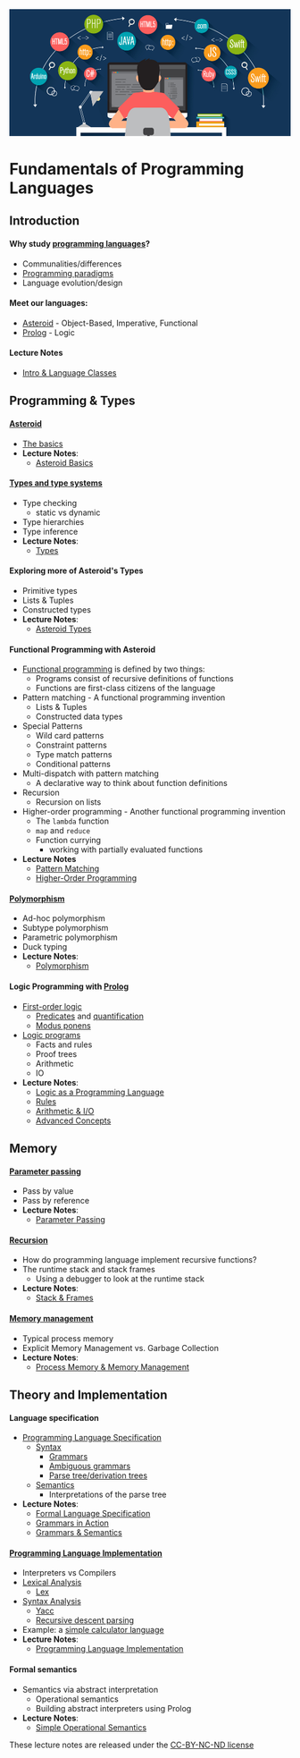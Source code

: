 <center>
<img src="image.jpeg">
</center>

# Fundamentals of Programming Languages

<!--
NOTES:
* do type stuff in C
* move grammar and implementation stuff to the end of the course with prolog semantics
* move functional programming after Asteroid types
* nice material on python gc: https://stackify.com/python-garbage-collection/
-->

## Introduction

#### Why study [programming languages](https://en.wikipedia.org/wiki/Programming_language)?
* Communalities/differences
* [Programming paradigms](https://en.wikipedia.org/wiki/Programming_paradigm)
* Language evolution/design

#### Meet our languages:
* [Asteroid](https://github.com/lutzhamel/asteroid) - Object-Based, Imperative, Functional
* [Prolog](https://www.swi-prolog.org) - Logic

#### Lecture Notes
* [Intro & Language Classes](notes/csc301-ln001.pdf)



## Programming & Types

#### [Asteroid](https://github.com/lutzhamel/asteroid)
* [The basics](https://github.com/lutzhamel/asteroid/blob/master/Asteroid%20User%20Guide.md)
* **Lecture Notes**:
  * [Asteroid Basics](notes/csc301-ln002.pdf)

#### [Types and type systems](https://en.wikipedia.org/wiki/Type_system)
* Type checking
    * static vs dynamic
* Type hierarchies
* Type inference
* **Lecture Notes**:
    * [Types](notes/csc301-ln003.pdf)

#### Exploring more of Asteroid's Types
* Primitive types
* Lists & Tuples
* Constructed types
* **Lecture Notes**:
    * [Asteroid Types](notes/csc301-ln004.pdf)

#### Functional Programming with Asteroid
* [Functional programming](https://en.wikipedia.org/wiki/Functional_programming) is defined by two things:
    * Programs consist of recursive definitions of functions
    * Functions are first-class citizens of the language
* Pattern matching - A functional programming invention
    * Lists & Tuples
    * Constructed data types
* Special Patterns
    * Wild card patterns
    * Constraint patterns
    * Type match patterns
    * Conditional patterns
* Multi-dispatch with pattern matching
    * A declarative way to think about function definitions
* Recursion
    * Recursion on lists
* Higher-order programming - Another functional programming invention
    * The `lambda` function
    * `map` and `reduce`
    * Function currying
        * working with partially evaluated functions
* **Lecture Notes**
    * [Pattern Matching](notes/csc301-ln013.pdf)
    * [Higher-Order Programming](notes/csc301-ln014.pdf)

#### [Polymorphism](https://en.wikipedia.org/wiki/Polymorphism_(computer_science))
* Ad-hoc polymorphism
* Subtype polymorphism
* Parametric polymorphism
* Duck typing
* **Lecture Notes**:
   * [Polymorphism](notes/csc301-ln019.pdf)

#### Logic Programming with [Prolog](https://en.wikipedia.org/wiki/Prolog)
* [First-order logic](https://en.wikipedia.org/wiki/First-order_logic)
  * [Predicates](https://en.wikipedia.org/wiki/Predicate_(mathematical_logic)) and [quantification](https://en.wikipedia.org/wiki/Quantifier_(logic))
  * [Modus ponens](https://en.wikipedia.org/wiki/Modus_ponens)
* [Logic programs](https://en.wikipedia.org/wiki/Logic_programming)
  * Facts and rules
  * Proof trees
  * Arithmetic
  * IO
* **Lecture Notes**:
  * [Logic as a Programming Language](notes/csc301-ln020.pdf)
  * [Rules](notes/csc301-ln021.pdf)
  * [Arithmetic & I/O](notes/csc301-ln022.pdf)
  * [Advanced Concepts](notes/csc301-ln023.pdf)




## Memory

#### [Parameter passing](https://courses.cs.washington.edu/courses/cse341/98sp/general/parameters.html)
* Pass by value
* Pass by reference
* **Lecture Notes**:
   * [Parameter Passing](notes/csc301-ln018.pdf)

#### [Recursion](https://en.wikipedia.org/wiki/Recursion_(computer_science))
* How do programming language implement recursive functions?
* The runtime stack and stack frames
   * Using a debugger to look at the runtime stack
* **Lecture Notes**:
   * [Stack & Frames](notes/csc301-ln016.pdf)

#### [Memory management](https://en.wikipedia.org/wiki/Memory_management)
* Typical process memory
* Explicit Memory Management vs. Garbage Collection
* **Lecture Notes**:
   * [Process Memory & Memory Management](notes/csc301-ln017.pdf)



## Theory and Implementation

#### Language specification
* [Programming Language Specification](https://en.wikipedia.org/wiki/Programming_language_specification)
    * [Syntax](https://en.wikipedia.org/wiki/Syntax_(programming_languages))
       * [Grammars](https://en.wikibooks.org/wiki/Introduction_to_Programming_Languages/Grammars)
       * [Ambiguous grammars](https://en.wikibooks.org/wiki/Introduction_to_Programming_Languages/Ambiguity)
       * [Parse tree/derivation trees](https://en.wikibooks.org/wiki/Introduction_to_Programming_Languages/Parsing)
    * [Semantics](https://en.wikipedia.org/wiki/Semantics_(computer_science))
       * Interpretations of the parse tree
* **Lecture Notes**:
    * [Formal Language Specification](notes/csc301-ln009.pdf)
    * [Grammars in Action](notes/csc301-ln010.pdf)
    * [Grammars & Semantics](notes/csc301-ln011.pdf)

#### [Programming Language Implementation](https://en.wikipedia.org/wiki/Programming_language_implementation)
* Interpreters vs Compilers
* [Lexical Analysis](https://en.wikipedia.org/wiki/Lexical_analysis)
    * [Lex](https://en.wikipedia.org/wiki/Lex_(software))
* [Syntax Analysis](https://en.wikipedia.org/wiki/Parsing)
   * [Yacc](https://en.wikipedia.org/wiki/Yacc)
   * [Recursive descent parsing](https://en.wikipedia.org/wiki/Recursive_descent_parser)
* Example: a [simple calculator language](https://en.wikipedia.org/wiki/Bc_(programming_language))
* **Lecture Notes**:
  * [Programming Language Implementation](notes/csc301-ln012.pdf)

#### Formal semantics
* Semantics via abstract interpretation
  * Operational semantics
  * Building abstract interpreters using Prolog
* **Lecture Notes**:
  * [Simple Operational Semantics](notes/csc301-ln024.pdf)
  <!-- * [The Semantics of Variables](notes/csc301-ln025.pdf) -->


These lecture notes are released under the [CC-BY-NC-ND license](https://creativecommons.org/licenses/by-nc-nd/3.0/us/legalcode)
